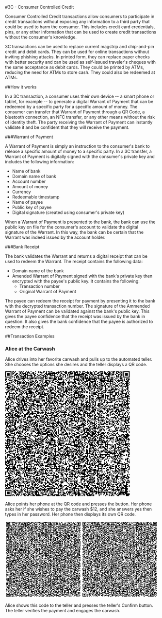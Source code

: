 #3C - Consumer Controlled Credit

Consumer Controlled Credit transactions allow consumers to participate in credit transactions without exposing any information to a third party that could be used to harm the consumer. This includes credit card credentials, pins, or any other information that can be used to create credit transactions without the consumer's knowledge.

3C transactions can be used to replace current magstrip and chip-and-pin credit and debit cards. They can be used for online transactions without inviting phishing attacks. In printed form, they can replace paper checks with better security and can be used as self-issued traveler's cheques with the same acceptance as debit cards. They could be printed by ATMs, reducing the need for ATMs to store cash. They could also be redeemed at ATMs.

##How it works

In a 3C transaction, a consumer uses their own device -- a smart phone or tablet, for example -- to generate a digital Warrant of Payment that can be redeemed by a specific party for a specific amount of money. The consumer can transfer that Warrant of Payment through a QR Code, a bluetooth connection, an NFC transfer, or any other means without the risk of identity theft. The party receiving the Warrant of Payment can instantly validate it and be confident that they will receive the payment.

###Warrant of Payment

A Warrant of Payment is simply an instruction to the consumer's bank to release a specific amount of money to a specific party. In a 3C transfer, a Warrant of Payment is digitally signed with the consumer's private key and includes the following information:

- Name of bank
- Domain name of bank
- Account number
- Amount of money
- Currency
- Redeemable timestamp
- Name of payee
- Public key of payee
- Digital signature (created using consumer's private key)

When a Warrant of Payment is presented to the bank, the bank can use the public key on file for the consumer's account to validate the digital signature of the Warrant. In this way, the bank can be certain that the Warrant was indeed issued by the account holder.

###Bank Receipt

The bank validates the Warrant and returns a digital receipt that can be used to redeem the Warrant. The receipt contains the following data:

- Domain name of the bank
- Amended Warrant of Payment signed with the bank's private key then encrypted with the payee's public key. It contains the following:
  -   Transaction number
  -   Original Warrant of Payment

The payee can redeem the receipt for payment by presenting it to the bank with the decrypted transaction number. The signature of the Ammended Warrant of Payment can be validated against the bank's public key. This gives the payee confidence that the receipt was issued by the bank in question. It also gives the bank confidence that the payee is authorized to redeem the receipt.

##Transaction Examples

### Alice at the Carwash

Alice drives into her favorite carwash and pulls up to the automated teller. She chooses the options she desires and the teller displays a QR code.

![Offer QR code](examples/offer.png)

Alice points her phone at the QR code and presses the button. Her phone asks her if she wishes to pay the carwash $12, and she answers yes then types in her password. Her phone then displays its own QR code.

![Receipt QR code](examples/receipt.png)

Alice shows this code to the teller and presses the teller's Confirm button. The teller verifies the payment and engages the carwash.

